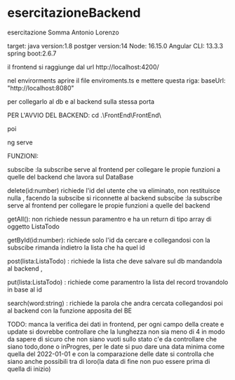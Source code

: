 # esercitazioneBackend
esercitazione Somma Antonio Lorenzo

target:
	java version:1.8
	postger version:14
	Node: 16.15.0
	Angular CLI: 13.3.3
	spring boot:2.6.7
  
  il frontend si raggiunge dal url 
http://localhost:4200/

nel envirorments aprire il file enviroments.ts e mettere questa riga:
baseUrl: "http://localhost:8080"

per collegarlo al db e al backend sulla stessa porta

PER L'AVVIO DEL BACKEND:
cd .\FrontEnd\FrontEnd\

poi

ng serve

FUNZIONI:

subscibe :la subscribe serve al frontend per collegare le propie funzioni a quelle del backend che lavora sul DataBase

delete(id:number) richiede l'id del utente che va eliminato, non restituisce nulla , facendo la subscibe si riconnette al backend subscibe :la subscribe serve al frontend per collegare le propie funzioni a quelle del backend

getAll(): non richiede nessun paramentro e ha un return di tipo array di oggetto ListaTodo

getById(id:number): richiede solo l'id da cercare e collegandosi con la subscibe rimanda indietro la lista che ha quel id

post(lista:ListaTodo) : richiede la lista che deve salvare sul db mandandola al backend  , 

put(lista:ListaTodo) : richiede come paramentro la lista del record trovandolo in base al id 

search(word:string) : richiede la parola che andra cercata collegandosi poi al backend con la funzione apposita del BE


TODO:
manca la verifica dei dati in frontend, per ogni campo della create e update si dovrebbe controllare che la lunghezza non sia meno di 4 in modo da sapere di sicuro che non siano vuoti
sullo stato c'e da controllare che siano todo,done o inProgres, per le date si puo dare una data minima come quella del 2022-01-01 e con la comparazione delle date si controlla che 
siano anche possibili tra di loro(la data di fine non puo essere prima di quella di inizio)
